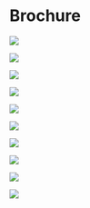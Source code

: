 # Brochure

![](../../.gitbook/assets/gong-zuo-qu-yu-1-fu-ben-6100.jpg)

![](../../.gitbook/assets/gong-zuo-qu-yu-1-fu-ben-7100.jpg)

![](../../.gitbook/assets/gong-zuo-qu-yu-1-fu-ben-8100.jpg)

![](../../.gitbook/assets/gong-zuo-qu-yu-1-fu-ben-10100.jpg)

![](../../.gitbook/assets/gong-zuo-qu-yu-1-fu-ben-9100.jpg)

![](../../.gitbook/assets/gong-zuo-qu-yu-1100%20%282%29.jpg)

![](../../.gitbook/assets/gong-zuo-qu-yu-1-fu-ben-100.jpg)

![](../../.gitbook/assets/gong-zuo-qu-yu-1-fu-ben-2100.jpg)

![](../../.gitbook/assets/gong-zuo-qu-yu-1-fu-ben-5100.jpg)

![](../../.gitbook/assets/gong-zuo-qu-yu-1-fu-ben-3100.jpg)

